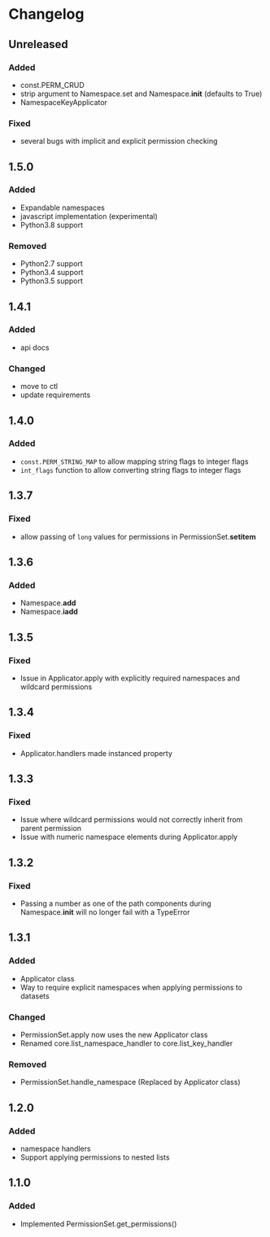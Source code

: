 # Changelog


## Unreleased
### Added
- const.PERM_CRUD
- strip argument to Namespace.set and Namespace.__init__ (defaults to True)
- NamespaceKeyApplicator
### Fixed
- several bugs with implicit and explicit permission checking


## 1.5.0
### Added
- Expandable namespaces
- javascript implementation (experimental)
- Python3.8 support
### Removed
- Python2.7 support
- Python3.4 support
- Python3.5 support


## 1.4.1
### Added
- api docs
### Changed
- move to ctl
- update requirements


## 1.4.0
### Added
- `const.PERM_STRING_MAP` to allow mapping string flags to integer flags
- `int_flags` function to allow converting string flags to integer flags


## 1.3.7
### Fixed
- allow passing of `long` values for permissions in PermissionSet.__setitem__


## 1.3.6
### Added
- Namespace.__add__
- Namespace.__iadd__


## 1.3.5
### Fixed
- Issue in Applicator.apply with explicitly required namespaces and wildcard permissions


## 1.3.4
### Fixed
- Applicator.handlers made instanced property


## 1.3.3
### Fixed
- Issue where wildcard permissions would not correctly inherit from parent permission
- Issue with numeric namespace elements during Applicator.apply


## 1.3.2
### Fixed
- Passing a number as one of the path components during Namespace.__init__ will no longer fail with a TypeError


## 1.3.1
### Added
- Applicator class
- Way to require explicit namespaces when applying permissions to datasets
### Changed
- PermissionSet.apply now uses the new Applicator class
- Renamed core.list_namespace_handler to core.list_key_handler
### Removed
- PermissionSet.handle_namespace (Replaced by Applicator class)


## 1.2.0
### Added
- namespace handlers
- Support applying permissions to nested lists


## 1.1.0
### Added
- Implemented PermissionSet.get_permissions()